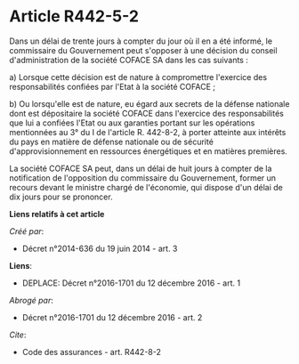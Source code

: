 # Article R442-5-2

Dans un délai de trente jours à compter du jour où il en a été informé, le commissaire du Gouvernement peut s'opposer à une
décision du conseil d'administration de la société COFACE SA dans les cas suivants : 

a) Lorsque cette décision est de nature à compromettre l'exercice des responsabilités confiées par l'Etat à la société
COFACE ; 

b) Ou lorsqu'elle est de nature, eu égard aux secrets de la défense nationale dont est dépositaire la société COFACE dans
l'exercice des responsabilités que lui a confiées l'Etat ou aux garanties portant sur les opérations mentionnées au 3° du I
de l'article R. 442-8-2, à porter atteinte aux intérêts du pays en matière de défense nationale ou de sécurité
d'approvisionnement en ressources énergétiques et en matières premières. 

La société COFACE SA peut, dans un délai de huit jours à compter de la notification de l'opposition du commissaire du
Gouvernement, former un recours devant le ministre chargé de l'économie, qui dispose d'un délai de dix jours pour se
prononcer.

**Liens relatifs à cet article**

_Créé par_:

  - Décret n°2014-636 du 19 juin 2014 - art. 3

**Liens**:

  - DEPLACE: Décret n°2016-1701 du 12 décembre 2016 - art. 1

_Abrogé par_:

  - Décret n°2016-1701 du 12 décembre 2016 - art. 2

_Cite_:

  - Code des assurances - art. R442-8-2
